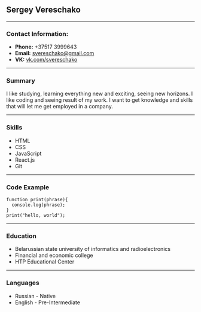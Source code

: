 ## Sergey Vereschako
----
### Contact Information:

* **Phone:** +37517 3999643
* **Email:** svereschako@gmail.com
* **VK:** [vk.com/svereschako](https://vk.com/svereschako)

----
### Summary
I like studying, learning everything new and exciting, seeing new horizons. I like coding and seeing result of my work. I want to get knowledge and skills that will let me get employed in a company.

----
### Skills
* HTML
* CSS
* JavaScript
* React.js
* Git

----
### Code Example
```
function print(phrase){
  console.log(phrase);
}
print("hello, world");
````
----
### Education
* Belarussian state university of informatics and radioelectronics
* Financial and economic college
* HTP Educational Center

----
### Languages
* Russian - Native
* English - Pre-Intermediate

